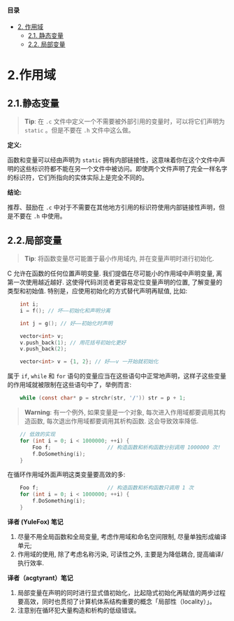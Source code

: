 #### 目录
- [2. 作用域](scoping.md/#2作用域)
  - [2.1. 静态变量](scoping.md/#21静态变量)
  - [2.2. 局部变量](scoping.md/#22局部变量)

# 2.作用域

## 2.1.静态变量

> **Tip**: 在 ``.c`` 文件中定义一个不需要被外部引用的变量时，可以将它们声明为 ``static`` 。但是不要在 ``.h`` 文件中这么做。

**定义:**

函数和变量可以经由声明为 ``static`` 拥有内部链接性，这意味着你在这个文件中声明的这些标识符都不能在另一个文件中被访问。即使两个文件声明了完全一样名字的标识符，它们所指向的实体实际上是完全不同的。

**结论:**

推荐、鼓励在 ``.c`` 中对于不需要在其他地方引用的标识符使用内部链接性声明，但是不要在 ``.h`` 中使用。

## 2.2.局部变量

> **Tip**: 将函数变量尽可能置于最小作用域内, 并在变量声明时进行初始化.

C 允许在函数的任何位置声明变量. 我们提倡在尽可能小的作用域中声明变量, 离第一次使用越近越好. 这使得代码浏览者更容易定位变量声明的位置, 了解变量的类型和初始值. 特别是，应使用初始化的方式替代声明再赋值, 比如:

```C
    int i;
    i = f(); // 坏——初始化和声明分离
```
```C
    int j = g(); // 好——初始化时声明
```
```C
    vector<int> v;
    v.push_back(1); // 用花括号初始化更好
    v.push_back(2);
```
```C
    vector<int> v = {1, 2}; // 好——v 一开始就初始化
```

属于 ``if``, ``while`` 和 ``for`` 语句的变量应当在这些语句中正常地声明，这样子这些变量的作用域就被限制在这些语句中了，举例而言:

```C
    while (const char* p = strchr(str, '/')) str = p + 1;
```

> **Warning**: 有一个例外, 如果变量是一个对象, 每次进入作用域都要调用其构造函数, 每次退出作用域都要调用其析构函数. 这会导致效率降低.

```C
    // 低效的实现
    for (int i = 0; i < 1000000; ++i) {
        Foo f;                  // 构造函数和析构函数分别调用 1000000 次!
        f.DoSomething(i);
    }
```

在循环作用域外面声明这类变量要高效的多:

```C
    Foo f;                      // 构造函数和析构函数只调用 1 次
    for (int i = 0; i < 1000000; ++i) {
        f.DoSomething(i);
    }
```

**译者 (YuleFox) 笔记**

1. 尽量不用全局函数和全局变量, 考虑作用域和命名空间限制, 尽量单独形成编译单元;
1. 作用域的使用, 除了考虑名称污染, 可读性之外, 主要是为降低耦合, 提高编译/执行效率.

**译者（acgtyrant）笔记**

1. 局部变量在声明的同时进行显式值初始化，比起隐式初始化再赋值的两步过程要高效，同时也贯彻了计算机体系结构重要的概念「局部性（locality）」。
1. 注意别在循环犯大量构造和析构的低级错误。